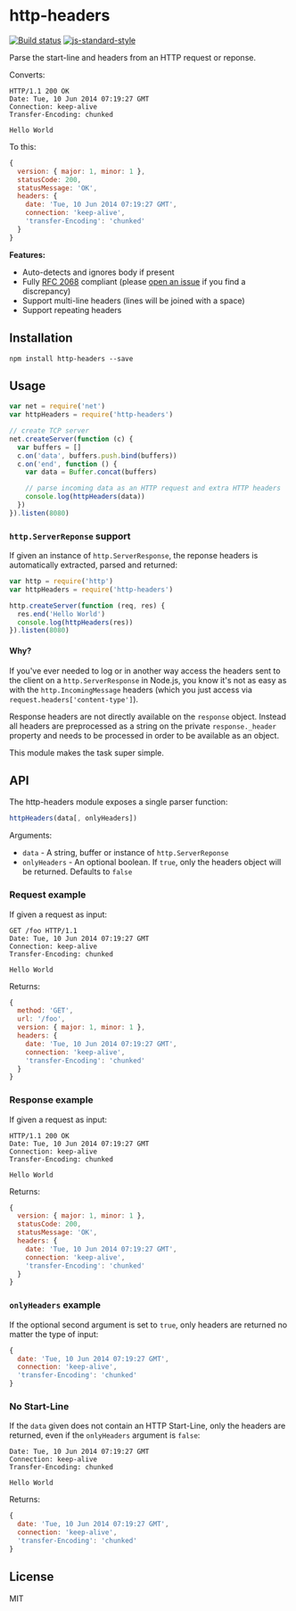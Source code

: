 # http-headers

[![Build status](https://travis-ci.org/watson/http-headers.svg?branch=master)](https://travis-ci.org/watson/http-headers)
[![js-standard-style](https://img.shields.io/badge/code%20style-standard-brightgreen.svg?style=flat)](https://github.com/feross/standard)

Parse the start-line and headers from an HTTP request or reponse.

Converts:

```http
HTTP/1.1 200 OK
Date: Tue, 10 Jun 2014 07:19:27 GMT
Connection: keep-alive
Transfer-Encoding: chunked

Hello World
```

To this:

```js
{
  version: { major: 1, minor: 1 },
  statusCode: 200,
  statusMessage: 'OK',
  headers: {
    date: 'Tue, 10 Jun 2014 07:19:27 GMT',
    connection: 'keep-alive',
    'transfer-Encoding': 'chunked'
  }
}
```

**Features:**

- Auto-detects and ignores body if present
- Fully [RFC 2068](http://www.rfc-base.org/txt/rfc-2068.txt) compliant
  (please [open an issue](https://github.com/watson/http-headers/issues)
  if you find a discrepancy)
- Support multi-line headers (lines will be joined with a space)
- Support repeating headers

## Installation

```
npm install http-headers --save
```

## Usage

```js
var net = require('net')
var httpHeaders = require('http-headers')

// create TCP server
net.createServer(function (c) {
  var buffers = []
  c.on('data', buffers.push.bind(buffers))
  c.on('end', function () {
    var data = Buffer.concat(buffers)

    // parse incoming data as an HTTP request and extra HTTP headers
    console.log(httpHeaders(data))
  })
}).listen(8080)
```

### `http.ServerReponse` support

If given an instance of `http.ServerResponse`, the reponse headers is
automatically extracted, parsed and returned:

```js
var http = require('http')
var httpHeaders = require('http-headers')

http.createServer(function (req, res) {
  res.end('Hello World')
  console.log(httpHeaders(res))
}).listen(8080)
```

#### Why?

If you've ever needed to log or in another way access the headers sent
to the client on a `http.ServerResponse` in Node.js, you know it's not
as easy as with the `http.IncomingMessage` headers (which you just
access via `request.headers['content-type']`).

Response headers are not directly available on the `response` object.
Instead all headers are preprocessed as a string on the private
`response._header` property and needs to be processed in order to be
available as an object.

This module makes the task super simple.

## API

The http-headers module exposes a single parser function:

```js
httpHeaders(data[, onlyHeaders])
```

Arguments:

- `data` - A string, buffer or instance of `http.ServerReponse`
- `onlyHeaders` - An optional boolean. If `true`, only the headers
  object will be returned. Defaults to `false`

### Request example

If given a request as input:

```http
GET /foo HTTP/1.1
Date: Tue, 10 Jun 2014 07:19:27 GMT
Connection: keep-alive
Transfer-Encoding: chunked

Hello World
```

Returns:

```js
{
  method: 'GET',
  url: '/foo',
  version: { major: 1, minor: 1 },
  headers: {
    date: 'Tue, 10 Jun 2014 07:19:27 GMT',
    connection: 'keep-alive',
    'transfer-Encoding': 'chunked'
  }
}
```

### Response example

If given a request as input:

```http
HTTP/1.1 200 OK
Date: Tue, 10 Jun 2014 07:19:27 GMT
Connection: keep-alive
Transfer-Encoding: chunked

Hello World
```

Returns:

```js
{
  version: { major: 1, minor: 1 },
  statusCode: 200,
  statusMessage: 'OK',
  headers: {
    date: 'Tue, 10 Jun 2014 07:19:27 GMT',
    connection: 'keep-alive',
    'transfer-Encoding': 'chunked'
  }
}
```

### `onlyHeaders` example

If the optional second argument is set to `true`, only headers are
returned no matter the type of input:

```js
{
  date: 'Tue, 10 Jun 2014 07:19:27 GMT',
  connection: 'keep-alive',
  'transfer-Encoding': 'chunked'
}
```

### No Start-Line

If the `data` given does not contain an HTTP Start-Line, only the
headers are returned, even if the `onlyHeaders` argument is `false`:

```http
Date: Tue, 10 Jun 2014 07:19:27 GMT
Connection: keep-alive
Transfer-Encoding: chunked

Hello World
```

Returns:

```js
{
  date: 'Tue, 10 Jun 2014 07:19:27 GMT',
  connection: 'keep-alive',
  'transfer-Encoding': 'chunked'
}
```

## License

MIT
